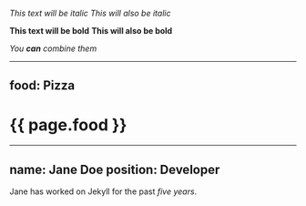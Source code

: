 *This text will be italic*
_This will also be italic_

**This text will be bold**
__This will also be bold__

_You **can** combine them_

---
food: Pizza
---

<h1>{{ page.food }}</h1>


---
name: Jane Doe
position: Developer
---
Jane has worked on Jekyll for the past *five years*.
